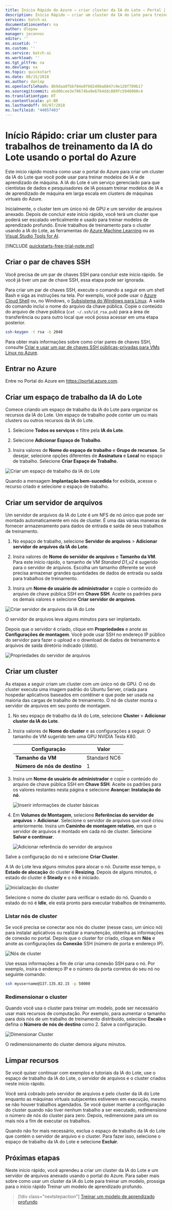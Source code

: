 ```yaml
---
title: Início Rápido do Azure – criar cluster da IA do Lote – Portal | Microsoft Docs
description: Início Rápido – criar um cluster da IA do Lote para treinar modelos de aprendizado de máquina e de IA – portal do Azure
services: batch-ai
documentationcenter: na
author: dlepow
manager: jeconnoc
editor: ''
ms.assetid: ''
ms.custom: ''
ms.service: batch-ai
ms.workload: ''
ms.tgt_pltfrm: na
ms.devlang: na
ms.topic: quickstart
ms.date: 08/15/2018
ms.author: danlep
ms.openlocfilehash: 8b9daa0fbbf84e0f602498a0847c9e120f709b17
ms.sourcegitcommit: ebd06cee3e78674ba9e6764ddc889fc5948060c4
ms.translationtype: HT
ms.contentlocale: pt-BR
ms.lasthandoff: 09/07/2018
ms.locfileid: "44057403"
---
```

# <a name="quickstart-create-a-cluster-for-batch-ai-training-jobs-using-the-azure-portal"></a>Início Rápido: criar um cluster para trabalhos de treinamento da IA do Lote usando o portal do Azure

Este início rápido mostra como usar o portal do Azure para criar um cluster da IA do Lote que você pode usar para treinar modelos de IA e de aprendizado de máquina. A IA do Lote é um serviço gerenciado para que cientistas de dados e pesquisadores de IA possam treinar modelos de IA e de aprendizado de máquina em larga escala em clusters de máquinas virtuais do Azure.

Inicialmente, o cluster tem um único nó de GPU e um servidor de arquivos anexado. Depois de concluir este início rápido, você terá um cluster que poderá ser escalado verticalmente e usado para treinar modelos de aprendizado profundo. Envie trabalhos de treinamento para o cluster usando a IA do Lote, as ferramentas do [Azure Machine Learning](../machine-learning/service/overview-what-is-azure-ml.md) ou as [Visual Studio Tools for AI](https://github.com/Microsoft/vs-tools-for-ai).

[!INCLUDE [quickstarts-free-trial-note.md](../../includes/quickstarts-free-trial-note.md)]

## <a name="create-ssh-key-pair"></a>Criar o par de chaves SSH

Você precisa de um par de chaves SSH para concluir este início rápido. Se você já tiver um par de chave SSH, essa etapa pode ser ignorada.

Para criar um par de chaves SSH, execute o comando a seguir em um shell Bash e siga as instruções na tela. Por exemplo, você pode usar o [Azure Cloud Shell](../cloud-shell/overview.md) ou, no Windows, o [Subsistema do Windows para Linux](/windows/wsl/install-win10). A saída do comando inclui o nome do arquivo da chave pública. Copie o conteúdo do arquivo de chave pública (`cat ~/.ssh/id_rsa.pub`) para a área de transferência ou para outro local que você possa acessar em uma etapa posterior.

```bash
ssh-keygen -t rsa -b 2048
```

Para obter mais informações sobre como criar pares de chaves SSH, consulte [Criar e usar um par de chaves SSH públicas-privadas para VMs Linux no Azure](../virtual-machines/linux/mac-create-ssh-keys.md).

## <a name="sign-in-to-azure"></a>Entrar no Azure

Entre no Portal do Azure em https://portal.azure.com.

## <a name="create-a-batch-ai-workspace"></a>Criar um espaço de trabalho da IA do Lote

Comece criando um espaço de trabalho da IA do Lote para organizar os recursos da IA do Lote. Um espaço de trabalho pode conter um ou mais clusters ou outros recursos da IA do Lote.

1. Selecione **Todos os serviços** e filtre pela **IA do Lote**.

2. Selecione **Adicionar Espaço de Trabalho**.

3. Insira valores de **Nome do espaço de trabalho** e **Grupo de recursos**. Se desejar, selecione opções diferentes de **Assinatura** e **Local** no espaço de trabalho. Selecione **Criar Espaço de Trabalho**.

  ![Criar um espaço de trabalho da IA do Lote](./media/quickstart-create-cluster-portal/create-workspace.png)

Quando a mensagem **Implantação bem-sucedida** for exibida, acesse o recurso criado e selecione o espaço de trabalho.

## <a name="create-a-file-server"></a>Criar um servidor de arquivos

Um servidor de arquivos da IA do Lote é um NFS de nó único que pode ser montado automaticamente em nós de cluster. É uma das várias maneiras de fornecer armazenamento para dados de entrada e saída de seus trabalhos de treinamento.

1. No espaço de trabalho, selecione **Servidor de arquivos** > **Adicionar servidor de arquivos da IA do Lote**.

2. Insira valores de **Nome do servidor de arquivos** e **Tamanho da VM**. Para este início rápido, o tamanho de VM *Standard D1_v2* é sugerido para o servidor de arquivos. Escolha um tamanho diferente se você precisa armazenar grandes quantidades de dados de entrada ou saída para trabalhos de treinamento.

3. Insira um **Nome de usuário de administrador** e copie o conteúdo do arquivo de chave pública SSH em **Chave SSH**. Aceite os padrões para os demais valores e selecione **Criar servidor de arquivos**.

  ![Criar servidor de arquivos da IA do Lote](./media/quickstart-create-cluster-portal/create-file-server.png)

O servidor de arquivos leva alguns minutos para ser implantado.

Depois que o servidor é criado, clique em **Propriedades** e anote as **Configurações de montagem**. Você pode usar SSH no endereço IP público do servidor para fazer o upload e o download de dados de treinamento e arquivos de saída diretório indicado (*/data*).

![Propriedades do servidor de arquivos](./media/quickstart-create-cluster-portal/file-server-properties.png)

## <a name="create-a-cluster"></a>Criar um cluster

As etapas a seguir criam um cluster com um único nó de GPU. O nó do cluster executa uma imagem padrão do Ubuntu Server, criada para hospedar aplicativos baseados em contêiner e que pode ser usada na maioria das cargas de trabalho de treinamento. O nó de cluster monta o servidor de arquivos em seu ponto de montagem. 

1. No seu espaço de trabalho da IA do Lote, selecione **Cluster** > **Adicionar cluster da IA do Lote**.

2. Insira valores de **Nome do cluster** e as configurações a seguir. O tamanho de VM sugerido tem uma GPU NVIDIA Tesla K80.
  
   |Configuração  |Valor  |
   |---------|---------|
   |**Tamanho da VM**     |Standard NC6|
   |**Número de nós de destino**     |1|

3. Insira um **Nome de usuário de administrador** e copie o conteúdo do arquivo de chave pública SSH em **Chave SSH**. Aceite os padrões para os valores restantes nesta página e selecione **Avançar: Instalação do nó**.

   ![Inserir informações de cluster básicas](./media/quickstart-create-cluster-portal/create-cluster.png)

4. Em **Volumes de Montagem**, selecione **Referências do servidor de arquivos** > **Adicionar**. Selecione o servidor de arquivos que você criou anteriormente. Insira um **Caminho de montagem relativo**, em que o servidor de arquivos é montado em cada nó de cluster. Selecione **Salvar e continuar**.

   ![Adicionar referência do servidor de arquivos](./media/quickstart-create-cluster-portal/file-server-reference.png)

Salve a configuração do nó e selecione **Criar Cluster**.

A IA do Lote leva alguns minutos para alocar o nó. Durante esse tempo, o **Estado de alocação** do cluster é **Resizing**. Depois de alguns minutos, o estado do cluster é **Steady** e o nó é iniciado.

![Inicialização do cluster](./media/quickstart-create-cluster-portal/cluster-resizing.png)

Selecione o nome do cluster para verificar o estado do nó. Quando o estado do nó é **Idle**, ele está pronto para executar trabalhos de treinamento.

### <a name="list-cluster-nodes"></a>Listar nós de cluster

Se você precisa se conectar aos nós do cluster (nesse caso, um único nó) para instalar aplicativos ou realizar a manutenção, obtenha as informações de conexão no portal. Depois que o cluster for criado, clique em **Nós** e anote as configurações da **Conexão** SSH (número de porta e endereço IP).

![Nós de cluster](./media/quickstart-create-cluster-portal/cluster-nodes.png)

Use essas informações a fim de criar uma conexão SSH para o nó. Por exemplo, insira o endereço IP e o número da porta corretos do seu nó no seguinte comando:

```bash
ssh myusername@137.135.82.15 -p 50000
``` 

### <a name="resize-the-cluster"></a>Redimensionar o cluster

Quando você usa o cluster para treinar um modelo, pode ser necessário usar mais recursos de computação. Por exemplo, para aumentar o tamanho para dois nós de um trabalho de treinamento distribuído, selecione **Escala** e defina o **Número de nós de destino** como 2. Salve a configuração.

![Dimensionar Cluster](./media/quickstart-create-cluster-portal/scale-cluster.png)

O redimensionamento do cluster demora alguns minutos.

## <a name="clean-up-resources"></a>Limpar recursos

Se você quiser continuar com exemplos e tutoriais da IA do Lote, use o espaço de trabalho da IA do Lote, o servidor de arquivos e o cluster criados neste início rápido.

Você será cobrado pelo servidor de arquivos e pelo cluster da IA do Lote enquanto as máquinas virtuais subjacentes estiverem em execução, mesmo se não houver trabalhos agendados. Se você quiser manter a configuração do cluster quando não tiver nenhum trabalho a ser executado, redimensione o número de nós do cluster para zero. Depois, redimensione para um ou mais nós a fim de executar os trabalhos. 

Quando não for mais necessário, exclua o espaço de trabalho da IA do Lote que contém o servidor de arquivo e o cluster. Para fazer isso, selecione o espaço de trabalho da IA do Lote e selecione **Excluir**.

## <a name="next-steps"></a>Próximas etapas

Neste início rápido, você aprendeu a criar um cluster da IA do Lote e um servidor de arquivos anexado usando o portal do Azure. Para saber mais sobre como usar um cluster da IA do Lote para treinar um modelo, prossiga para o início rápido Treinar um modelo de aprendizado profundo.

> [!div class="nextstepaction"]
> [Treinar um modelo de aprendizado profundo](./quickstart-tensorflow-training-cli.md)
